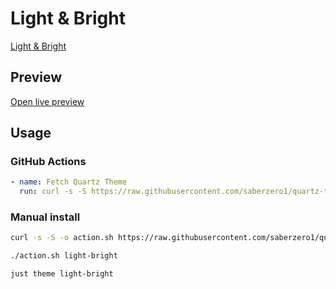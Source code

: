 # Light & Bright

[Light & Bright](https://github.com/Bluemoondragon07)

## Preview

[Open live preview](https://quartz-themes.github.io/light-bright/)

## Usage

### GitHub Actions

```yaml
- name: Fetch Quartz Theme
  run: curl -s -S https://raw.githubusercontent.com/saberzero1/quartz-themes/master/action.sh | bash -s -- light-bright
```

### Manual install

```bash
curl -s -S -o action.sh https://raw.githubusercontent.com/saberzero1/quartz-themes/master/action.sh

./action.sh light-bright
```

```bash
just theme light-bright
```
